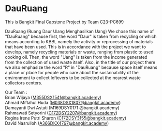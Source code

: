# DauRuang
This is Bangkit Final Capstone Project by Team C23-PC699

DauRuang (Ruang Daur Ulang Menghasilkan Uang)
We chose this name of "DauRuang" because first, the word "Daur" is taken from recycling or which means according to KBBI, namely the activity or reprocessing of materials that have been used. This is in accordance with the project we want to develop, namely recycling materials or waste, ranging from plastic to used cooking oil. Then, the word "Uang" is taken from the income generated from the collection of used waste itself. Also, in the title of our project there we also emphasize the word "R" in "DauRuang" because space itself means a place or place for people who care about the sustainability of the environment to collect leftovers to be collected at the nearest waste collectors centers.


Our Team :  
Brian Wijaya (M355DSX1541@bangkit.academy)  
Ahmad Miftahul Huda (M038DSX1807@bangkit.academy)  
Damayanti Dwi Astuti (M169DSY0171 @bangkit.academy)  
Rahmawati Setyorini (C172DSY2207@bangkit.academy)  
Regina Irene Putri Sharon (C172DSY3155@bangkit.academy)  
David Nasrulloh (A366DKX4797@bangkit.academy)


